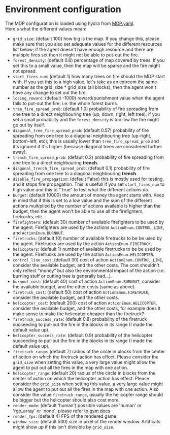 # Environment configuration
The MDP configuration is loaded using hydra from [MDP.yaml](./MDP_basic.yaml).\
Here's what the different values mean:
- `grid_size`: (default 100) how big is the map. If you change this, please make sure that you also set adequate values for the different resources list below; if the agent doesn't have enough resource and there are multiple fires set then it might not be able to put-out the fire.
- `forest_density`: (default 0.6) percentage of map covered by trees. If you set this to a small value, then the map will be sparse and the fire might not spread.
- `start_fires_num`: (default 1) how many trees on fire should the MDP start with. If you set this to a high value, let's take as an extreem the same number as the grid_size * grid_size (all blocks), then the agent won't have any change to set out the fire.
- `losing_reward`: (default -1000) reward/punishment value when the agent fails to put-out the fire, i.e. the whole forest burns.
- `tree_fire_spread_prob`: (default 1.0) probability of fire spreading from one tree to a direct neighbouring tree (up, down, right, left tree); if you set a small probability and the `forest_density` is too low the fire might go out by itself.
- `diagonal_tree_fire_spread_prob`: (default 0.57) probability of fire spreading from one tree to a diagonal neighbouring tree (up-right, bottom-left, etc); this is usually lower than `tree_fire_spread_prob` and it's ignored if it's higher (because diagonal trees are considered further away).
- `trench_fire_spread_prob`: (default 0.2) probability of fire spreading from one tree to a direct neighbouring **trench**.
- `diagonal_trench_fire_spread_prob`: (default 0.1) probability of fire spreading from one tree to a diagonal neighbouring **trench**.
- `disable_fire_propagation`: (default False) this is mostly used for testing, and it stops fire propagation. This is usefull if you set `start_fires_num` to high value and this to "True" to test what the different actions do.
- `budget`: (default 10000) the amount of money the agent starts with. Keep in mind that if this is set to a low value and the sum of the different actions multiplied by the number of actions available is higher than the budget, then the agent won't be able to use all the firefighters, firetrucks, etc...
- `firefighters`: (default 30) number of available firefighters to be used by the agent. Firefighters are used by the actions `ActionEnum.CONTROL_LINE`, and  `ActionEnum.BURNOUT`.
- `firetrucks`: (default 10) number of available firetrucks to be be used by the agent. Firetrucks are used by the action `ActionEnum.FIRETRUCK`.
- `helicopters`: (default 1) number of available firetrucks to be be used by the agent. Firetrucks are used by the action `ActionEnum.HELICOPTER`.
- `control_line_cost`: (default 30) cost of action `ActionEnum.CONTROL_LINE`, consider the available budget, and the other costs. The cost shouldn't only reflect "money" but also the environmental impact of the action (i.e. burning stuff or cutting tree is generally bad...).
- `burnout_cost`: (default 40) cost of action `ActionEnum.BURNOUT`, consider the available budget, and the other costs (same as above).
- `firetruck_cost`: (default 50) cost of action `ActionEnum.FIRETRUCK`, consider the available budget, and the other costs.
- `helicopter_cost`: (default 200) cost of action `ActionEnum.HELICOPTER`, consider the available budget, and the other costs, for example does it make sense to make the helicopter cheaper than the firetruck?
- `firetruck_success_rate`: (default 0.8) probability of the firetruck succeeding to put-out the fire in the blocks in its range (I made the default value up).
- `helicopter_success_rate`: (default 0.9) probability of the helicopter succeeding to put-out the fire in the blocks in its range (I made the default value up).
- `firetruck_range`: (default 7) radius of the circle in blocks from the center of action on which the firetruck action has effect. Please consider the `grid_size` when setting this value, a very large value might allow the agent to put out all the fires in the map with one action.
- `helicopter_range`: (default 20) radius of the circle in blocks from the center of action on which the helicopter action has effect. Please consider the `grid_size` when setting this value, a very large value might allow the agent to put out all the fires in the map with one action. Also consider the value `firetruck_range`, usually the helicopter range should be bigger but the helicopter should also cost more.
- `render_mode`: (default 'human') possible values are 'human' or 'rgb_array' or 'none'; please refer to [gym docs](https://gymnasium.farama.org/api/env/#gymnasium.Env.render)
- `render_fps`: (default 4) FPS of the rendered game.
- `window_size`: (default 500) size in pixel of the render window. Artificats might show up if this isn't divisible by `grid_size`.